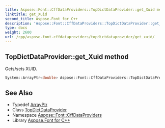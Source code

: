 ```yaml
---
title: Aspose::Font::CffDataProviders::TopDictDataProvider::get_Xuid method
linktitle: get_Xuid
second_title: Aspose.Font for C++
description: 'Aspose::Font::CffDataProviders::TopDictDataProvider::get_Xuid method. Gets/sets XUID in C++.'
type: docs
weight: 2600
url: /cpp/aspose.font.cffdataproviders/topdictdataprovider/get_xuid/
---
```

## TopDictDataProvider::get_Xuid method


Gets/sets XUID.

```cpp
System::ArrayPtr<double> Aspose::Font::CffDataProviders::TopDictDataProvider::get_Xuid()
```

## See Also

* Typedef [ArrayPtr](../../../system/arrayptr/)
* Class [TopDictDataProvider](../)
* Namespace [Aspose::Font::CffDataProviders](../../)
* Library [Aspose.Font for C++](../../../)
